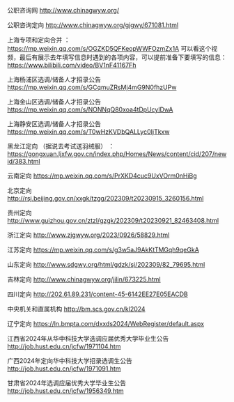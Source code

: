 
公职咨询网 http://www.chinagwyw.org/

公职咨询定向  http://www.chinagwyw.org/gjgwy/671081.html

上海专项和定向合并 ：https://mp.weixin.qq.com/s/OGZKD5QFKeopWWFOzmZx1A
可以看这个视频，最后有展示去年填写信息时遇到的各项内容，可以提前准备下要填写的信息：https://www.bilibili.com/video/BV1nF41167Fh


上海杨浦区选调/储备人才招录公告  https://mp.weixin.qq.com/s/GCqmuZRsMj4mG9N0fhzUPw

上海金山区选调/储备人才招录公告 https://mp.weixin.qq.com/s/NONNqQ80xoa4tDpUcylDwA

上海静安区选调/储备人才招录公告 https://mp.weixin.qq.com/s/T0wHzKVDbQALLyc0IjTkxw


黑龙江定向 （据说去考试送羽绒服） ：  https://gongxuan.ljxfw.gov.cn/index.php/Homes/News/content/cid/207/newid/383.html

云南定向 https://mp.weixin.qq.com/s/PrXKD4cuc9UxVOrm0nHiBg

北京定向  http://rsj.beijing.gov.cn/xxgk/tzgg/202309/t20230915_3260156.html

贵州定向  http://www.guizhou.gov.cn/ztzl/gzgk/202309/t20230921_82463408.html

浙江定向  http://www.zjgwyw.org/2023/0926/58829.html

江苏定向  https://mp.weixin.qq.com/s/g3w5aJ9AkKtTMGqh9qeGkA

山东定向   http://www.sdgwy.org/html/gdzk/sj/202309/82_79695.html

吉林定向   http://www.chinagwyw.org/jilin/673225.html

四川定向  http://202.61.89.231/content-45-6142EE27E05EACDB

中央机关和直属机构    http://bm.scs.gov.cn/kl2024 

辽宁定向   https://ln.bmpta.com/dxxds2024/WebRegister/default.aspx

江西省2024年从华中科技大学选调应届优秀大学毕业生公告
http://job.hust.edu.cn/jcfw/1971104.htm

广西2024年定向华中科技大学招录选调生公告
http://job.hust.edu.cn/jcfw/1971091.htm

甘肃省2024年选调应届优秀大学毕业生公告
http://job.hust.edu.cn/jcfw/1956349.htm








